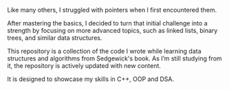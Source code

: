 Like many others, I struggled with pointers when I first encountered them.

After mastering the basics, I decided to turn that initial challenge into a strength by focusing on more advanced topics, such as linked lists, binary trees, and similar data structures.

This repository is a collection of the code I wrote while learning data structures and algorithms from Sedgewick's book. As I’m still studying from it, the repository is actively updated with new content.

It is designed to showcase my skills in C++, OOP and DSA. 
